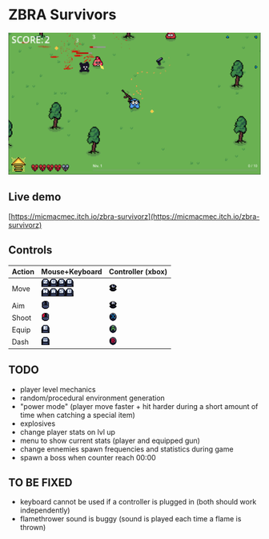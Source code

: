 # ZBRA Survivors

![](./screenshot.png)

## Live demo

[https://micmacmec.itch.io/zbra-survivorz](https://micmacmec.itch.io/zbra-survivorz)

## Controls

| Action | Mouse+Keyboard    | Controller (xbox) |
|--------|-------------------|-------------------|
| Move   | ![](./sprites/ui/controls/keyboard/keyboard-Z.png)![](./sprites/ui/controls/keyboard/keyboard-Q.png)![](./sprites/ui/controls/keyboard/keyboard-S.png)![](./sprites/ui/controls/keyboard/keyboard-D.png)<br>![](./sprites/ui/controls/keyboard/keyboard-W.png)![](./sprites/ui/controls/keyboard/keyboard-A.png)![](./sprites/ui/controls/keyboard/keyboard-S.png)![](./sprites/ui/controls/keyboard/keyboard-D.png)         | ![](./sprites/ui/controls/xbox/xbox-joystick-L.png)      |
| Aim    | ![](./sprites/ui/controls/mouse/mouse.png)             | ![](./sprites/ui/controls/xbox/xbox-joystick-R.png)    |
| Shoot  | ![](./sprites/ui/controls/mouse/mouse-LMB.png) | ![](./sprites/ui/controls/xbox/xbox-X.png)             |
| Equip  | ![](./sprites/ui/controls/keyboard/keyboard-E.png)            | ![](./sprites/ui/controls/xbox/xbox-A.png)              |
| Dash   | ![](./sprites/ui/controls/keyboard/keyboard-SPACE.png)         | ![](./sprites/ui/controls/xbox/xbox-B.png)             |

## TODO

- player level mechanics
- random/procedural environment generation
- "power mode" (player move faster + hit harder during a short amount of time when catching a special item)
- explosives
- change player stats on lvl up
- menu to show current stats (player and equipped gun)
- change ennemies spawn frequencies and statistics during game
- spawn a boss when counter reach 00:00
​
## TO BE FIXED

- keyboard cannot be used if a controller is plugged in (both should work independently)
- flamethrower sound is buggy (sound is played each time a flame is thrown)